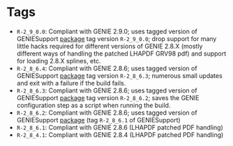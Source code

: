 # Tags

* `R-2_9_0.0`: Compliant with GENIE 2.9.0; uses tagged version of GENIESupport
[package](https://github.com/GENIEMC/GENIESupport) tag version `R-2_9_0.0`;
drop support for many little hacks required for different versions of GENIE
2.8.X (mostly different ways of handling the patched LHAPDF GRV98 pdf) and
support for loading 2.8.X splines, etc.
* `R-2_8_6.4`: Compliant with GENIE 2.8.6; uses tagged version of GENIESupport
[package](https://github.com/GENIEMC/GENIESupport) tag version `R-2_8_6.3`;
numerous small updates and exit with a failure if the build fails. 
* `R-2_8_6.3`: Compliant with GENIE 2.8.6; uses tagged version of GENIESupport
[package](https://github.com/GENIEMC/GENIESupport) tag version `R-2_8_6.2`;
saves the GENIE configuration step as a script when running the build.
* `R-2_8_6.2`: Compliant with GENIE 2.8.6; uses tagged version of GENIESupport
[package](https://github.com/GENIEMC/GENIESupport) (tag `R-2_8_6.1` of
GENIESupport)
* `R-2_8_6.1`: Compliant with GENIE 2.8.6 (LHAPDF patched PDF handling)
* `R-2_8_4.1`: Compliant with GENIE 2.8.4 (LHAPDF patched PDF handling)
